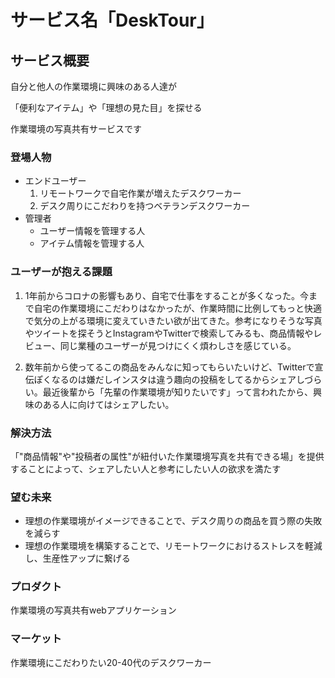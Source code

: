 # サービス名「DeskTour」

## **サービス概要**

自分と他人の作業環境に興味のある人達が

「便利なアイテム」や「理想の見た目」を探せる

作業環境の写真共有サービスです

### **登場人物**

- エンドユーザー
    1. リモートワークで自宅作業が増えたデスクワーカー
    2. デスク周りにこだわりを持つベテランデスクワーカー
- 管理者
    - ユーザー情報を管理する人
    - アイテム情報を管理する人

### **ユーザーが抱える課題**

1. 1年前からコロナの影響もあり、自宅で仕事をすることが多くなった。今まで自宅の作業環境にこだわりはなかったが、作業時間に比例してもっと快適で気分の上がる環境に変えていきたい欲が出てきた。参考になりそうな写真やツイートを探そうとInstagramやTwitterで検索してみるも、商品情報やレビュー、同じ業種のユーザーが見つけにくく煩わしさを感じている。

2. 数年前から使ってるこの商品をみんなに知ってもらいたいけど、Twitterで宣伝ぽくなるのは嫌だしインスタは違う趣向の投稿をしてるからシェアしづらい。最近後輩から「先輩の作業環境が知りたいです」って言われたから、興味のある人に向けてはシェアしたい。

### **解決方法**

「"商品情報"や"投稿者の属性"が紐付いた作業環境写真を共有できる場」を提供することによって、シェアしたい人と参考にしたい人の欲求を満たす

### 望む未来

- 理想の作業環境がイメージできることで、デスク周りの商品を買う際の失敗を減らす
- 理想の作業環境を構築することで、リモートワークにおけるストレスを軽減し、生産性アップに繋げる

### **プロダクト**

作業環境の写真共有webアプリケーション

### **マーケット**

作業環境にこだわりたい20-40代のデスクワーカー